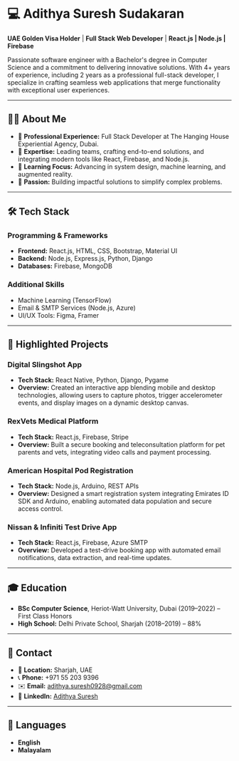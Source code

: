 # 💻 Adithya Suresh Sudakaran  
**UAE Golden Visa Holder** | **Full Stack Web Developer** | **React.js | Node.js | Firebase**  

Passionate software engineer with a Bachelor's degree in Computer Science and a commitment to delivering innovative solutions. With 4+ years of experience, including 2 years as a professional full-stack developer, I specialize in crafting seamless web applications that merge functionality with exceptional user experiences.

---

## 👨‍💻 About Me  
- 🌟 **Professional Experience:** Full Stack Developer at The Hanging House Experiential Agency, Dubai.  
- 🧩 **Expertise:** Leading teams, crafting end-to-end solutions, and integrating modern tools like React, Firebase, and Node.js.  
- 🚀 **Learning Focus:** Advancing in system design, machine learning, and augmented reality.  
- 🎯 **Passion:** Building impactful solutions to simplify complex problems.  

---

## 🛠️ Tech Stack  
### **Programming & Frameworks**  
- **Frontend:** React.js, HTML, CSS, Bootstrap, Material UI  
- **Backend:** Node.js, Express.js, Python, Django  
- **Databases:** Firebase, MongoDB

### **Additional Skills**  
- Machine Learning (TensorFlow)  
- Email & SMTP Services (Node.js, Azure)  
- UI/UX Tools: Figma, Framer  

---

## 📂 Highlighted Projects  
### **Digital Slingshot App**  
- **Tech Stack:** React Native, Python, Django, Pygame  
- **Overview:** Created an interactive app blending mobile and desktop technologies, allowing users to capture photos, trigger accelerometer events, and display images on a dynamic desktop canvas.  

### **RexVets Medical Platform**  
- **Tech Stack:** React.js, Firebase, Stripe  
- **Overview:** Built a secure booking and teleconsultation platform for pet parents and vets, integrating video calls and payment processing.  

### **American Hospital Pod Registration**  
- **Tech Stack:** Node.js, Arduino, REST APIs  
- **Overview:** Designed a smart registration system integrating Emirates ID SDK and Arduino, enabling automated data population and secure access control.  

### **Nissan & Infiniti Test Drive App**  
- **Tech Stack:** React.js, Firebase, Azure SMTP  
- **Overview:** Developed a test-drive booking app with automated email notifications, data extraction, and real-time updates.

---

## 🎓 Education  
- **BSc Computer Science**, Heriot-Watt University, Dubai (2019–2022) – First Class Honors  
- **High School:** Delhi Private School, Sharjah (2018–2019) – 88%  

---

## 📧 Contact  
- 📍 **Location:** Sharjah, UAE  
- 📞 **Phone:** +971 55 203 9396  
- ✉️ **Email:** adithya.suresh0928@gmail.com  
- 🔗 **LinkedIn:** [Adithya Suresh](https://www.linkedin.com/in/as901)  

---

## 🌱 Languages  
- **English**  
- **Malayalam**  
